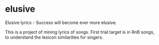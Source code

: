 # elusive
Elusive lyrics -  Success will become ever more elusive.

This is a project of mining lyrics of songs.
First trial target is in RnB songs, to understand the lexicon similarities for singers.

